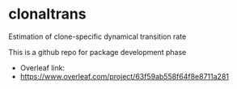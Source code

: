 # clonaltrans
Estimation of clone-specific dynamical transition rate

This is a github repo for package development phase

* Overleaf link:
* https://www.overleaf.com/project/63f59ab558f64f8e8711a281
